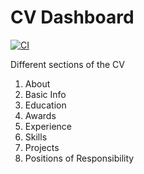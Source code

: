 # CV Dashboard

[![CI](https://github.com/vikassurera/cv-dashboard/actions/workflows/deployment.yml/badge.svg)](https://github.com/vikassurera/cv-dashboard/actions/workflows/deployment.yml)

Different sections of the CV 
1. About
2. Basic Info
3. Education
4. Awards
5. Experience
6. Skills
7. Projects
8. Positions of Responsibility
